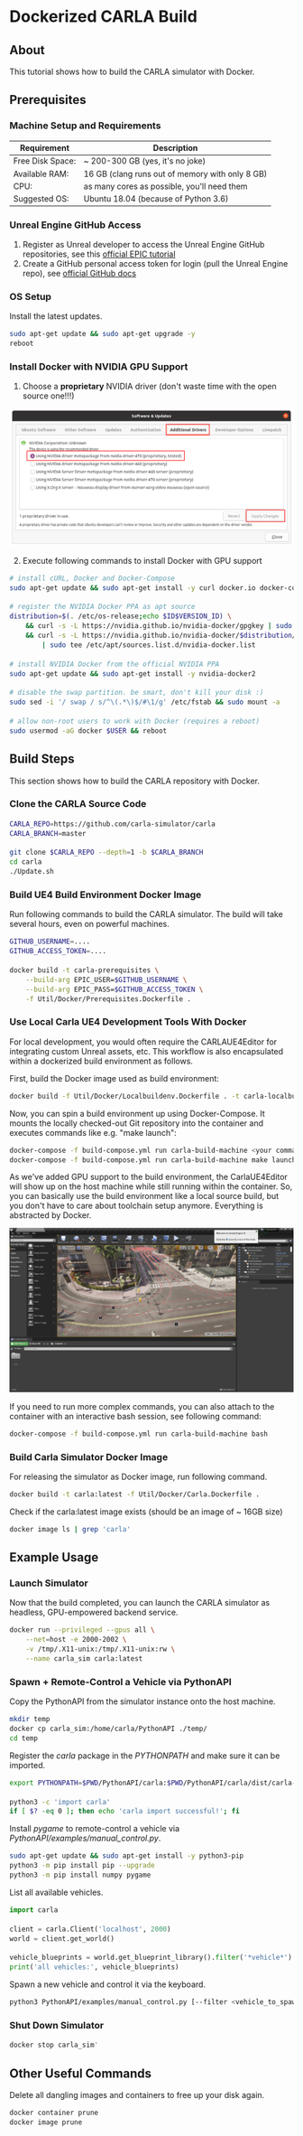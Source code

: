
# Dockerized CARLA Build

## About

This tutorial shows how to build the CARLA simulator with Docker.

## Prerequisites

### Machine Setup and Requirements

| Requirement | Description |
| ----------- | ----------- |
| Free Disk Space: | ~ 200-300 GB (yes, it's no joke) |
| Available RAM:   | 16 GB (clang runs out of memory with only 8 GB) |
| CPU:             | as many cores as possible, you'll need them |
| Suggested OS:    | Ubuntu 18.04 (because of Python 3.6) |

### Unreal Engine GitHub Access

1) Register as Unreal developer to access the Unreal Engine GitHub repositories, see this [official EPIC tutorial](https://www.unrealengine.com/en-US/ue-on-github)
2) Create a GitHub personal access token for login (pull the Unreal Engine repo),
see [official GitHub docs](https://docs.github.com/en/authentication/keeping-your-account-and-data-secure/creating-a-personal-access-token)

### OS Setup

Install the latest updates.

```sh
sudo apt-get update && sudo apt-get upgrade -y
reboot
```

### Install Docker with NVIDIA GPU Support

1) Choose a **proprietary** NVIDIA driver (don't waste time with the open source one!!!)

![Nvidia Driver Selection](./nvidia-driver-selection.png)

2) Execute following commands to install Docker with GPU support

```sh
# install cURL, Docker and Docker-Compose
sudo apt-get update && sudo apt-get install -y curl docker.io docker-compose

# register the NVIDIA Docker PPA as apt source
distribution=$(. /etc/os-release;echo $ID$VERSION_ID) \
    && curl -s -L https://nvidia.github.io/nvidia-docker/gpgkey | sudo apt-key add - \
    && curl -s -L https://nvidia.github.io/nvidia-docker/$distribution/nvidia-docker.list \
        | sudo tee /etc/apt/sources.list.d/nvidia-docker.list

# install NVIDIA Docker from the official NVIDIA PPA
sudo apt-get update && sudo apt-get install -y nvidia-docker2

# disable the swap partition. be smart, don't kill your disk :)
sudo sed -i '/ swap / s/^\(.*\)$/#\1/g' /etc/fstab && sudo mount -a

# allow non-root users to work with Docker (requires a reboot)
sudo usermod -aG docker $USER && reboot
```

## Build Steps

This section shows how to build the CARLA repository with Docker.

### Clone the CARLA Source Code

```sh
CARLA_REPO=https://github.com/carla-simulator/carla
CARLA_BRANCH=master

git clone $CARLA_REPO --depth=1 -b $CARLA_BRANCH
cd carla
./Update.sh
```

### Build UE4 Build Environment Docker Image

Run following commands to build the CARLA simulator.
The build will take several hours, even on powerful machines.

```sh
GITHUB_USERNAME=....
GITHUB_ACCESS_TOKEN=....

docker build -t carla-prerequisites \
    --build-arg EPIC_USER=$GITHUB_USERNAME \
    --build-arg EPIC_PASS=$GITHUB_ACCESS_TOKEN \
    -f Util/Docker/Prerequisites.Dockerfile .
```

### Use Local Carla UE4 Development Tools With Docker

For local development, you would often require the CARLAUE4Editor
for integrating custom Unreal assets, etc. This workflow is also
encapsulated within a dockerized build environment as follows.

First, build the Docker image used as build environment:

```sh
docker build -f Util/Docker/Localbuildenv.Dockerfile . -t carla-localbuildenv:latest
```

Now, you can spin a build environment up using Docker-Compose.
It mounts the locally checked-out Git repository into the
container and executes commands like e.g. "make launch":

```sh
docker-compose -f build-compose.yml run carla-build-machine <your command>
docker-compose -f build-compose.yml run carla-build-machine make launch
```

As we've added GPU support to the build environment, the CarlaUE4Editor
will show up on the host machine while still running within the container.
So, you can basically use the build environment like a local source build,
but you don't have to care about toolchain setup anymore. Everything is
abstracted by Docker.

![](./CarlaUE4Editor%20within%20Docker.png)

If you need to run more complex commands, you can also attach to the
container with an interactive bash session, see following command:

```sh
docker-compose -f build-compose.yml run carla-build-machine bash
```

### Build Carla Simulator Docker Image

For releasing the simulator as Docker image, run following command.

```sh
docker build -t carla:latest -f Util/Docker/Carla.Dockerfile .
```

Check if the carla:latest image exists (should be an image of ~ 16GB size)

```sh
docker image ls | grep 'carla'
```

## Example Usage

### Launch Simulator

Now that the build completed, you can launch the CARLA simulator
as headless, GPU-empowered backend service.

```sh
docker run --privileged --gpus all \
    --net=host -e 2000-2002 \
    -v /tmp/.X11-unix:/tmp/.X11-unix:rw \
    --name carla_sim carla:latest
```

### Spawn + Remote-Control a Vehicle via PythonAPI

Copy the PythonAPI from the simulator instance onto the host machine.

```sh
mkdir temp
docker cp carla_sim:/home/carla/PythonAPI ./temp/
cd temp
```

Register the _carla_ package in the _PYTHONPATH_ and make sure it can be imported.

```sh
export PYTHONPATH=$PWD/PythonAPI/carla:$PWD/PythonAPI/carla/dist/carla-0.9.13-py3.6-linux-x86_64.egg

python3 -c 'import carla'
if [ $? -eq 0 ]; then echo 'carla import successful!'; fi
```

Install _pygame_ to remote-control a vehicle via _PythonAPI/examples/manual_control.py_.

```sh
sudo apt-get update && sudo apt-get install -y python3-pip
python3 -m pip install pip --upgrade
python3 -m pip install numpy pygame
```

List all available vehicles.

```py
import carla

client = carla.Client('localhost', 2000)
world = client.get_world()

vehicle_blueprints = world.get_blueprint_library().filter('*vehicle*')
print('all vehicles:', vehicle_blueprints)
```

Spawn a new vehicle and control it via the keyboard.

```sh
python3 PythonAPI/examples/manual_control.py [--filter <vehicle_to_spawn>]
```

### Shut Down Simulator

```sh
docker stop carla_sim'
```

## Other Useful Commands

Delete all dangling images and containers to free up your disk again.

```sh
docker container prune
docker image prune
```
